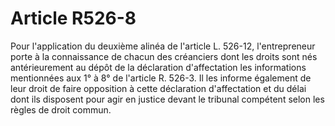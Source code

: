 # Article R526-8

Pour l'application du deuxième alinéa de l'article L. 526-12, l'entrepreneur porte à la connaissance de chacun des créanciers dont les droits sont nés antérieurement au dépôt de la déclaration d'affectation les informations mentionnées aux 1° à 8° de l'article R. 526-3. Il les informe également de leur droit de faire opposition à cette déclaration d'affectation et du délai dont ils disposent pour agir en justice devant le tribunal compétent selon les règles de droit commun.
